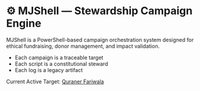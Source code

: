 # ⚙️ MJShell — Stewardship Campaign Engine

MJShell is a PowerShell-based campaign orchestration system designed for ethical fundraising, donor management, and impact validation.

- Each campaign is a traceable target
- Each script is a constitutional steward
- Each log is a legacy artifact

Current Active Target: [Quraner Fariwala](targets/quraner-fariwala.md)

